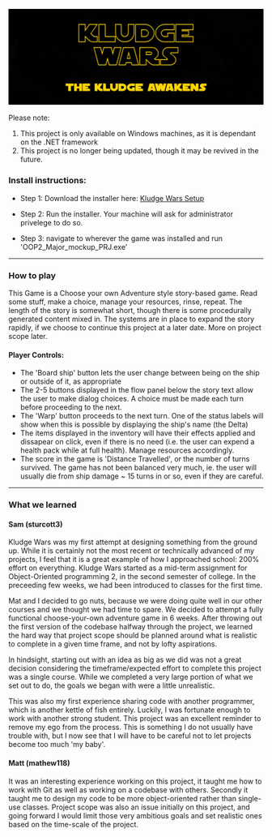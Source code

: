 ![](./LogoGameWide.jpg)

Please note: 
1. This project is only available on Windows machines, as it is dependant on the .NET framework
2. This project is no longer being updated, though it may be revived in the future.

### Install instructions:

- Step 1: Download the installer here: <a href="./Test_Installer_KludgeWars/Kludge_Wars_Setup.msi" download>Kludge Wars Setup</a>

- Step 2: Run the installer. Your machine will ask for administrator privelege to do so.

- Step 3: navigate to wherever the game was installed and run 'OOP2_Major_mockup_PRJ.exe' 

---

### How to play

This Game is a Choose your own Adventure style story-based game. Read some stuff, make a choice, manage  your resources, rinse, repeat. The length of the story is somewhat short, though there is some procedurally generated content mixed in. The systems are in place to expand the story rapidly, if we choose to continue this project at a later date. More on project scope later. 

#### Player Controls:

- The 'Board ship' button lets the user change between being on the ship or outside of it, as appropriate
- The 2-5 buttons displayed in the flow panel below the story text allow the user to make dialog choices. A choice must be made each turn before proceeding to the next.
- The 'Warp' button proceeds to the next turn. One of the status labels will show when this is possible by displaying the ship's name (the Delta)
- The items displayed in the inventory will have their effects applied and dissapear on click, even if there is no need (i.e. the user can expend a health pack while at full health). Manage resources accordingly.
- The score in the game is 'Distance Travelled', or the number of turns survived. The game has not been balanced very much, ie. the user will usually die from ship damage ~ 15 turns in or so, even if they are careful.  

---

### What we learned

#### Sam (sturcott3)

Kludge Wars was my first attempt at designing something from the ground up. While it is certainly not the most recent or technically advanced of my projects, I feel that it is a great example of how I approached school: 200% effort on everything. Kludge Wars started as a mid-term assignment for Object-Oriented programming 2, in the second semester of college. In the preceeding few weeks, we had been introduced to classes for the first time. 

Mat and I decided to go nuts, because we were doing quite well in our other courses and we thought we had time to spare. We decided to attempt a fully functional choose-your-own adventure game in 6 weeks. After throwing out the first version of the codebase halfway through the project, we learned the hard way that project scope should be planned around what is realistic to complete in a given time frame, and not by lofty aspirations. 

In hindsight, starting out with an idea as big as we did was not a great decision considering the timeframe/expected effort to complete this project was a single course. While we completed a very large portion of what we set out to do, the goals we began with were a little unrealistic. 
  
This was also my first experience sharing code with another programmer, which is another kettle of fish entirely. Luckily, I was fortunate enough to work with another strong student. This project was an excellent reminder to remove my ego from the process. This is something I do not usually have trouble with, but I now see that I will have to be careful not to let projects become too much 'my baby'.
  
 #### Matt (mathew118)
 
It was an interesting experience working on this project, it taught me how to work with Git as well as working on a codebase with others. Secondly it taught me to design my code to be more object-oriented rather than single-use classes. Project scope was also an issue initially on this project, and going forward I would limit those very ambitious goals and set realistic ones based on the time-scale of the project.
